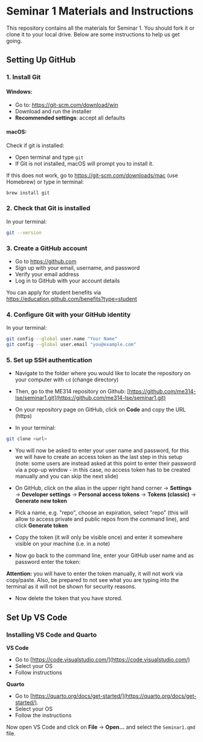 # Seminar 1 Materials and Instructions

This repository contains all the materials for Seminar 1. You should fork it or clone it to your local drive. Below are some instructions to help us get going.

## Setting Up GitHub

### 1. Install Git

#### Windows:
- Go to: https://git-scm.com/download/win
- Download and run the installer
- **Recommended settings**: accept all defaults

#### macOS:
Check if git is installed:
- Open terminal and type `git`
- If Git is not installed, macOS will prompt you to install it.

If this does not work, go to https://git-scm.com/downloads/mac (use Homebrew) or type in terminal:
```bash
brew install git
```

### 2. Check that Git is installed

In your terminal:
```bash
git --version
```

### 3. Create a GitHub account

- Go to https://github.com
- Sign up with your email, username, and password
- Verify your email address
- Log in to GitHub with your account details

You can apply for student benefits via https://education.github.com/benefits?type=student

### 4. Configure Git with your GitHub identity

In your terminal:
```bash
git config --global user.name "Your Name"
git config --global user.email "you@example.com"
```

### 5. Set up SSH authentication

- Navigate to the folder where you would like to locate the repository on your computer with `cd` (change directory)

- Then, go to the ME314 repository on Github: [https://github.com/me314-lse/seminar1.git](https://github.com/me314-lse/seminar1.git)

- On your repository page on GitHub, click on **Code** and copy the URL (https)

- In your terminal:
```bash
git clone <url>
```

- You will now be asked to enter your user name and password, for this we will have to create an access token as the last step in this setup (note: some users are instead asked at this point to enter their password via a pop-up window - in this case, no access token has to be created manually and you can skip the next slide)

- On GitHub, click on the alias in the upper right hand corner → **Settings** → **Developer settings** → **Personal access tokens** → **Tokens (classic)** → **Generate new token**

- Pick a name, e.g. "repo", choose an expiration, select "repo" (this will allow to access private and public repos from the command line), and click **Generate token**

- Copy the token (it will only be visible once) and enter it somewhere visible on your machine (i.e. in a note)
- Now go back to the command line, enter your GitHub user name and as password enter the token:

**Attention:** you will have to enter the token manually, it will not work via copy/paste. Also, be prepared to not see what you are typing into the terminal as it will not be shown for security reasons.

- Now delete the token that you have stored.

## Set Up VS Code

### Installing VS Code and Quarto

**VS Code**

- Go to [https://code.visualstudio.com/](https://code.visualstudio.com/)
- Select your OS
- Follow instructions

**Quarto**

- Go to [https://quarto.org/docs/get-started/](https://quarto.org/docs/get-started/).
- Select your OS
- Follow the instructions

  
Now open VS Code and click on **File** → **Open…** and select the `Seminar1.qmd` file.
